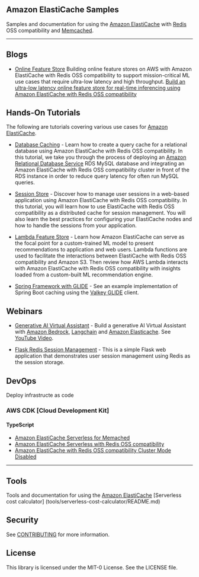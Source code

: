 ## Amazon ElastiCache Samples

Samples and documentation for using the [Amazon ElastiCache](https://aws.amazon.com/elasticache/) with [Redis](https://aws.amazon.com/elasticache/redis/) OSS compatibility and [Memcached](https://aws.amazon.com/elasticache/memcached/).

---

## Blogs

- [Online Feature Store](./blogs/feast-aws-credit-scoring/) Building online feature stores on AWS with Amazon ElastiCache with Redis OSS compatibility to support mission-critical ML use cases that require ultra-low latency and high throughput. [Build an ultra-low latency online feature store for real-time inferencing using Amazon ElastiCache with Redis OSS compatibility](https://aws.amazon.com/blogs/database/build-an-ultra-low-latency-online-feature-store-for-real-time-inferencing-using-amazon-elasticache-for-redis/)

## Hands-On Tutorials

The following are tutorials covering various use cases for [Amazon ElastiCache](https://aws.amazon.com/elasticache/).

- [Database Caching](./database-caching/) - Learn how to create a query cache for a relational database using Amazon ElastiCache with Redis OSS compatibility. In this tutorial, we take you through the process of deploying an [Amazon Relational Database Service](https://aws.amazon.com/rds/) RDS MySQL database and integrating an Amazon ElastiCache with Redis OSS compatibility cluster in front of the RDS instance in order to reduce query latency for often run MySQL queries.

- [Session Store](./session-store/) - Discover how to manage user sessions in a web-based application using Amazon ElastiCache with Redis OSS compatibility. In this tutorial, you will learn how to use ElastiCache with Redis OSS compatibility as a distributed cache for session management. You will also learn the best practices for configuring your ElastiCache nodes and how to handle the sessions from your application. 

- [Lambda Feature Store](./lambda-feature-store/) - Learn how Amazon ElastiCache can serve as the focal point for a custom-trained ML model to present recommendations to application and web users. Lambda functions are used to facilitate the interactions between ElastiCache with Redis OSS compatibility and Amazon S3. Then review how AWS Lambda interacts with Amazon ElastiCache with Redis OSS compatibility with insights loaded from a custom-built ML recommendation engine.

- [Spring Framework with GLIDE](./tutorials/spring-framework-glide-example/) - See an example implementation of Spring Boot caching using the [Valkey GLIDE](https://github.com/valkey-io/valkey-glide) client.

## Webinars

- [Generative AI Virtual Assistant](./webinars/genai-chatbot/) - Build a generative AI Virtual Assistant with [Amazon Bedrock](https://aws.amazon.com/bedrock/), [Langchain](https://github.com/langchain-ai/langchain) and [Amazon Elasticache](https://aws.amazon.com/elasticache/). See [YouTube Video](https://www.youtube.com/watch?v=yWxDmQYelvg).

- [Flask Redis Session Management](./webinars/flask-redis-session/) - This is a simple Flask web application that demonstrates user session management using Redis as the session storage.

## DevOps

Deploy infrastructe as code

### AWS CDK [Cloud Development Kit]

#### TypeScript

- [Amazon ElastiCache Serverless for Memached](devops/aws-cdk/typescript/elasticache-serverless-memcached-minimal/README.md)
- [Amazon ElastiCache Serverless with Redis OSS compatibility](devops/aws-cdk/typescript/elasticache-serverless-redis-minimal/README.md)
- [Amazon ElastiCache with Redis OSS compatibility Cluster Mode Disabled](devops/aws-cdk/typescript/elasticache-redis-cmd/README.md)

---
## Tools 
Tools and documentation for using the [Amazon ElastiCache](https://aws.amazon.com/elasticache/)
[Serverless cost calculator] (tools/serverless-cost-calculator/README.md)

## Security

See [CONTRIBUTING](CONTRIBUTING.md#security-issue-notifications) for more information.

## License

This library is licensed under the MIT-0 License. See the LICENSE file.

